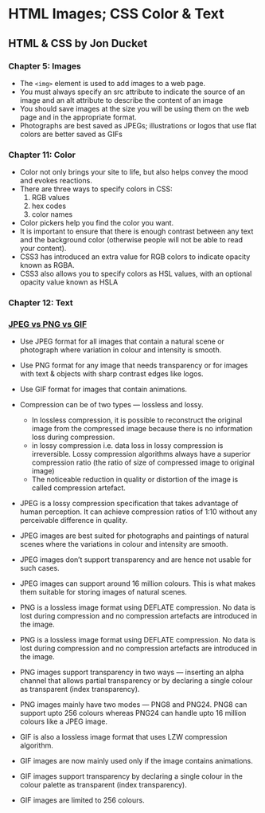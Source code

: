 # HTML Images; CSS Color & Text

## HTML & CSS by Jon Ducket

### Chapter 5: Images

- The `<img>` element is used to add images to a web page.
- You must always specify an src attribute to indicate the source of an image and an alt attribute to describe the content of an image
- You should save images at the size you will be using them on the web page and in the appropriate format.
- Photographs are best saved as JPEGs; illustrations or logos that use flat colors are better saved as GIFs

### Chapter 11: Color

- Color not only brings your site to life, but also helps convey the mood and evokes reactions.
- There are three ways to specify colors in CSS:
  1. RGB values
  2. hex codes
  3. color names
- Color pickers help you find the color you want.
- It is important to ensure that there is enough contrast between any text and the background color (otherwise people will not be able to read your content).
- CSS3 has introduced an extra value for RGB colors to indicate opacity known as RGBA.
- CSS3 also allows you to specify colors as HSL values, with an optional opacity value known as HSLA

### Chapter 12: Text

### [JPEG vs PNG vs GIF](https://blog.imagekit.io/jpeg-vs-png-vs-gif-which-image-format-to-use-and-when-c8913ae3e01d)

- Use JPEG format for all images that contain a natural scene or photograph where variation in colour and intensity is smooth.
- Use PNG format for any image that needs transparency or for images with text & objects with sharp contrast edges like logos.
- Use GIF format for images that contain animations.
- Compression can be of two types — lossless and lossy.
  - In lossless compression, it is possible to reconstruct the original image from the compressed image because there is no information loss during compression.
  - in lossy compression i.e. data loss in lossy compression is irreversible. Lossy compression algorithms always have a superior compression ratio (the ratio of size of compressed image to original image)
  - The noticeable reduction in quality or distortion of the image is called compression artefact.

- JPEG is a lossy compression specification that takes advantage of human perception. It can achieve compression ratios of 1:10 without any perceivable difference in quality.
- JPEG images are best suited for photographs and paintings of natural scenes where the variations in colour and intensity are smooth.
- JPEG images don’t support transparency and are hence not usable for such cases.
- JPEG images can support around 16 million colours. This is what makes them suitable for storing images of natural scenes.

- PNG is a lossless image format using DEFLATE compression. No data is lost during compression and no compression artefacts are introduced in the image.
- PNG is a lossless image format using DEFLATE compression. No data is lost during compression and no compression artefacts are introduced in the image.
- PNG images support transparency in two ways — inserting an alpha channel that allows partial transparency or by declaring a single colour as transparent (index transparency). 
- PNG images mainly have two modes — PNG8 and PNG24. PNG8 can support upto 256 colours whereas PNG24 can handle upto 16 million colours like a JPEG image. 

- GIF is also a lossless image format that uses LZW compression algorithm.
- GIF images are now mainly used only if the image contains animations.
- GIF images support transparency by declaring a single colour in the colour palette as transparent (index transparency).
- GIF images are limited to 256 colours. 
